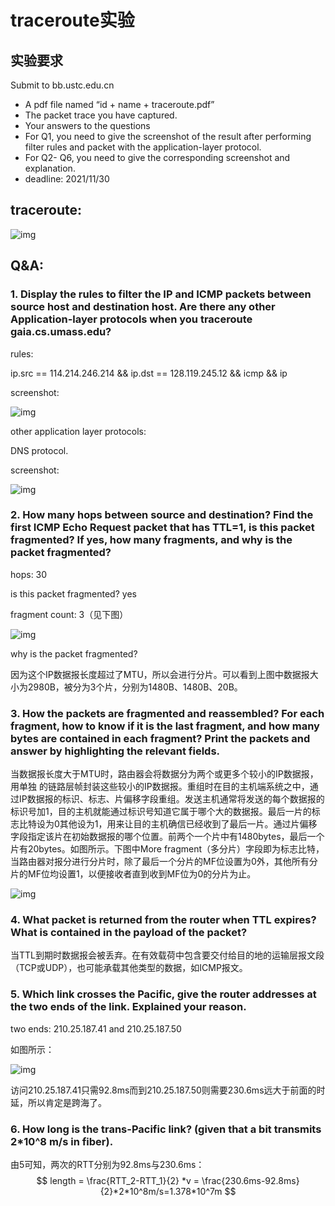 # traceroute实验

## 实验要求

Submit to bb.ustc.edu.cn

* A pdf file named “id + name + traceroute.pdf”
* The packet trace you have captured.
* Your answers to the questions
* For Q1, you need to give the screenshot of the result after performing filter rules and packet with the application-layer protocol.
* For Q2- Q6, you need to give the corresponding screenshot and explanation.
* deadline: 2021/11/30

## traceroute:

![img](./img/trace.png)

## Q&A:

### 1. Display the rules to filter the IP and ICMP packets between source host and destination host. Are there any other Application-layer protocols when you traceroute gaia.cs.umass.edu?

rules: 

ip.src == 114.214.246.214 && ip.dst == 128.119.245.12  && icmp && ip

screenshot:

![img](img/q1_1.png)

other application layer protocols:

DNS protocol.

screenshot:

![img](./img/q1_2.png)



### 2. How many hops between source and destination? Find the first ICMP Echo Request packet that has TTL=1, is this packet fragmented? If yes, how many fragments, and why is the packet fragmented? 

hops: 30

is this packet fragmented? yes

fragment count: 3（见下图）

![img](./img/q2_1.png)

why is the packet fragmented? 

因为这个IP数据报长度超过了MTU，所以会进行分片。可以看到上图中数据报大小为2980B，被分为3个片，分别为1480B、1480B、20B。

### 3. How the packets are fragmented and reassembled? For each fragment, how to know if it is the last fragment, and how many bytes are contained in each fragment? Print the packets and answer by highlighting the relevant fields.

当数据报长度大于MTU时，路由器会将数据分为两个或更多个较小的IP数据报，用单独 的链路层帧封装这些较小的IP数据报。重组时在目的主机端系统之中，通过IP数据报的标识、标志、片偏移字段重组。发送主机通常将发送的每个数据报的标识号加1，目的主机就能通过标识号知道它属于哪个大的数据报。最后一片的标志比特设为0其他设为1，用来让目的主机确信已经收到了最后一片。通过片偏移字段指定该片在初始数据报的哪个位置。前两个一个片中有1480bytes，最后一个片有20bytes。如图所示。下图中More fragment（多分片）字段即为标志比特，当路由器对报分进行分片时，除了最后一个分片的MF位设置为0外，其他所有分片的MF位均设置1，以便接收者直到收到MF位为0的分片为止。

![img](./img/q3.png)

### 4. What packet is returned from the router when TTL expires? What is contained in the payload of the packet?

当TTL到期时数据报会被丢弃。在有效载荷中包含要交付给目的地的运输层报文段（TCP或UDP），也可能承载其他类型的数据，如ICMP报文。

### 5. Which link crosses the Pacific, give the router addresses at the two ends of the link. Explained your reason. 

two ends: 210.25.187.41 and 210.25.187.50

如图所示：

![img](./img/trace.png)

访问210.25.187.41只需92.8ms而到210.25.187.50则需要230.6ms远大于前面的时延，所以肯定是跨海了。

### 6. How long is the trans-Pacific link? (given that a bit transmits 2*10^8 m/s in fiber). 

由5可知，两次的RTT分别为92.8ms与230.6ms：
$$
length = \frac{RTT_2-RTT_1}{2} *v = \frac{230.6ms-92.8ms}{2}*2*10^8m/s=1.378*10^7m
$$
